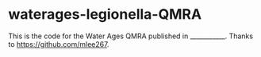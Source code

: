 # waterages-legionella-QMRA

This is the code for the Water Ages QMRA published in ___________.
Thanks to https://github.com/mlee267. 
